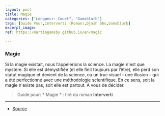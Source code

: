 ```yaml
---
layout: post
title: Magie
categories: ["Longueur: Court", "Gamsblurb"]
tags: [Guide Pour,Interverti (Roman),Djosh Sho,Gamsblurb]
excerpt_image: 
ref: https://martingamsby.github.io/en/magic

---
```


### **Magie**

Si la magie existait, nous l’appelerions la science. La magie n'est que mystère. Si elle est démystifiée (et elle finit toujours par l’être), elle perd son statut magique et devient de la science, ou un truc visuel - une illusion - qui a été perfectionné avec une méthodologie scientifique. En ce sens, soit la magie n'existe pas, soit elle est partout. À vous de décider.

> Guide pour: * Magie * : tiré du roman **Interverti**

---

- [Source](https://www.amazon.fr/dp/B01LBZ8MHU)

